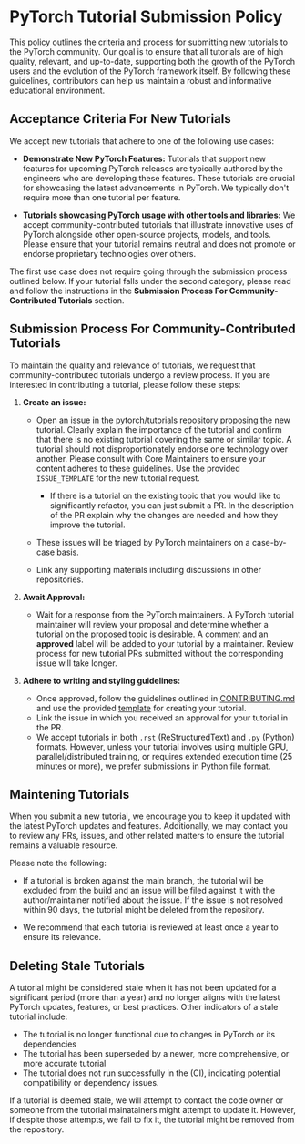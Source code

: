 # PyTorch Tutorial Submission Policy

This policy outlines the criteria and process for submitting new
tutorials to the PyTorch community.
Our goal is to ensure that all tutorials are of high quality,
relevant, and up-to-date, supporting both the growth of the PyTorch
users and the evolution of the PyTorch framework itself. By following
these guidelines, contributors can help us maintain a robust and
informative educational environment.

## Acceptance Criteria For New Tutorials

We accept new tutorials that adhere to one of the following use cases:

* **Demonstrate New PyTorch Features:** Tutorials that support new features
  for upcoming PyTorch releases are typically authored by the engineers who
  are developing these features. These tutorials are crucial for showcasing
  the latest advancements in PyTorch. We typically don't require more than
  one tutorial per feature.

* **Tutorials showcasing PyTorch usage with other tools and libraries:** We
  accept community-contributed tutorials that illustrate innovative uses of
  PyTorch alongside other open-source projects, models, and tools. Please
  ensure that your tutorial remains neutral and does not promote or endorse
  proprietary technologies over others.

The first use case does not require going through the submission
process outlined below. If your tutorial falls under the second category,
please read and follow the instructions in the
**Submission Process For Community-Contributed Tutorials** section.

## Submission Process For Community-Contributed Tutorials

To maintain the quality and relevance of tutorials, we request that
community-contributed tutorials undergo a review process. If you are
interested in contributing a tutorial, please follow these steps:

1. **Create an issue:**
   * Open an issue in the pytorch/tutorials repository proposing the
     new tutorial. Clearly explain the importance of the tutorial and
     confirm that there is no existing tutorial covering the same or
     similar topic. A tutorial should not disproportionately endorse
     one technology over another. Please consult with Core Maintainers
     to ensure your content adheres to these guidelines.
     Use the provided `ISSUE_TEMPLATE` for the new tutorial request.

     * If there is a tutorial on the existing topic that you would like
       to significantly refactor, you can just submit a PR. In the
       description of the PR explain why the changes are needed and
       how they improve the tutorial.

   * These issues will be triaged by PyTorch maintainers on a case-by-case basis. 
   * Link any supporting materials including discussions in other repositories.
     
1. **Await Approval:**
   * Wait for a response from the PyTorch maintainers. A PyTorch
     tutorial maintainer will review your proposal and
     determine whether a tutorial on the proposed topic is desirable.
     A comment and an **approved** label will be added to your tutorial
     by a maintainer. Review process for new tutorial PRs submitted
     without the corresponding issue will take longer.
     
1. **Adhere to writing and styling guidelines:**
   * Once approved, follow the guidelines outlined in [CONTRIBUTING.md](https://github.com/pytorch/tutorials/blob/main/CONTRIBUTING.md)
     and use the provided [template](https://github.com/pytorch/tutorials/blob/main/beginner_source/template_tutorial.py) for creating your tutorial.
   * Link the issue in which you received an approval for your tutorial
     in the PR.
   * We accept tutorials in both ``.rst`` (ReStructuredText) and ``.py``
     (Python) formats. However, unless your tutorial involves using
     multiple GPU, parallel/distributed training, or requires extended
     execution time (25 minutes or more), we prefer submissions
     in Python file format.
     
## Maintening Tutorials

When you submit a new tutorial, we encourage you to keep it updated
with the latest PyTorch updates and features. Additionally, we may
contact you to review any PRs, issues, and other related matters to
ensure the tutorial remains a valuable resource.

Please note the following: 

* If a tutorial is broken against the main branch, the tutorial will
  be excluded from the build and an issue will be filed against it
  with the author/maintainer notified about the issue. If the issue
  is not resolved within 90 days, the tutorial might be deleted from
  the repository.

* We recommend that each tutorial is reviewed at least once a year to
  ensure its relevance.

## Deleting Stale Tutorials

A tutorial might be considered stale when it has not been updated for
a significant period (more than a year) and no longer aligns with the
latest PyTorch updates, features, or best practices. Other indicators
of a stale tutorial include:

* The tutorial is no longer functional due to changes in PyTorch or
  its dependencies
* The tutorial has been superseded by a newer, more comprehensive, or
  more accurate tutorial
* The tutorial does not run successfully in the (CI), indicating
  potential compatibility or dependency issues.

If a tutorial is deemed stale, we will attempt to contact the code owner
or someone from the tutorial mainatainers might attempt to update it.
However, if despite those attempts, we fail to fix it, the tutorial
might be removed from the repository.
